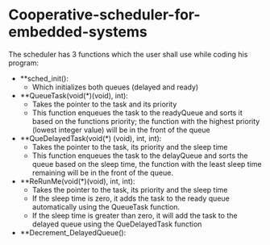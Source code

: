 # Cooperative-scheduler-for-embedded-systems

The scheduler has 3 functions which the user shall use while coding his program:
* **sched_init(): 
  * Which initializes both queues (delayed and ready)
* **QueueTask(void(*)(void), int): 
  * Takes the pointer to the task and its priority
  * This function enqueues the task to the readyQueue and sorts it based on the functions priority; the function with the highest priority (lowest integer value) will be in the front of the queue
* **QueDelayedTask(void(*) (void), int, int):
  * Takes the pointer to the task, its priority and the sleep time
  * This function enqueues the task to the delayQueue and sorts the queue based on the sleep time, the function with the least sleep time remaining will be in the front of the queue.   
* **ReRunMe(void(*)(void), int, int): 
  * Takes the pointer to the task, its priority and the sleep time
  * If the sleep time is zero, it adds the task to the ready queue automatically using the QueueTask function.
  * If the sleep time is greater than zero, it will add the task to the delayed queue using the QueDelayedTask function
* **Decrement_DelayedQueue(): 


